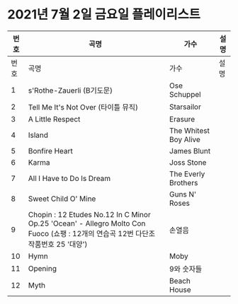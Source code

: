# 2021년 7월 2일 금요일 플레이리스트

| 번호 | 곡명 | 가수 | 설명 |
|------|------|------|------|
| 번호 | 곡명 | 가수 | 설명 |
| 1 | s'Rothe-Zauerli (B기도문) | Ose Schuppel |  |
| 2 | Tell Me It's Not Over (타이틀 뮤직) | Starsailor |  |
| 3 | A Little Respect | Erasure |  |
| 4 | Island | The Whitest Boy Alive |  |
| 5 | Bonfire Heart | James Blunt |  |
| 6 | Karma | Joss Stone |  |
| 7 | All I Have to Do Is Dream | The Everly Brothers |  |
| 8 | Sweet Child O' Mine | Guns N' Roses |  |
| 9 | Chopin : 12 Etudes No.12 In C Minor Op.25 'Ocean' - Allegro Molto Con Fuoco (쇼팽 : 12개의 연습곡 12번 다단조 작품번호 25 '대양') | 손열음 |  |
| 10 | Hymn | Moby |  |
| 11 | Opening | 9와 숫자들 |  |
| 12 | Myth | Beach House |  |

